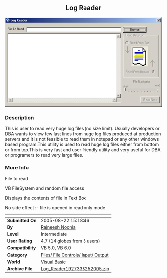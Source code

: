 ﻿<div align="center">

## Log Reader

<img src="PIC20058251746513649.jpg">
</div>

### Description

This is user to read very huge log files (no size limit). Usually developers or DBA wants to view few last lines from huge log files produced at production servers and it is not feasible to read them in notepad or any other windows based program.This utility is used to read huge log files either from bottom or from top.This is very fast and user friendly utility and very useful for DBA or programers to read very large files.
 
### More Info
 
File to read

VB FileSystem and random file access

Displays the contents of file in Text Box

No side effect :- file is opened in read only mode


<span>             |<span>
---                |---
**Submitted On**   |2005-08-22 15:18:46
**By**             |[Rajneesh Noonia](https://github.com/Planet-Source-Code/PSCIndex/blob/master/ByAuthor/rajneesh-noonia.md)
**Level**          |Intermediate
**User Rating**    |4.7 (14 globes from 3 users)
**Compatibility**  |VB 5\.0, VB 6\.0
**Category**       |[Files/ File Controls/ Input/ Output](https://github.com/Planet-Source-Code/PSCIndex/blob/master/ByCategory/files-file-controls-input-output__1-3.md)
**World**          |[Visual Basic](https://github.com/Planet-Source-Code/PSCIndex/blob/master/ByWorld/visual-basic.md)
**Archive File**   |[Log\_Reader1927338252005\.zip](https://github.com/Planet-Source-Code/rajneesh-noonia-log-reader__1-62324/archive/master.zip)








